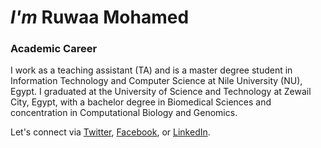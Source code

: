 # *I'm* Ruwaa Mohamed

### Academic Career 
I work as a teaching assistant (TA) and is a master degree student in Information Technology and Computer Science at Nile University (NU), Egypt. I graduated at the University of Science and Technology at Zewail City, Egypt, with a bachelor degree in Biomedical Sciences and concentration in Computational Biology and Genomics.

Let's connect via [Twitter](https://twitter.com/_Ruwaa_), [Facebook](https://www.facebook.com/RuwaaIbrahem/), or [LinkedIn](https://www.linkedin.com/in/ruwaaibrahem/).
